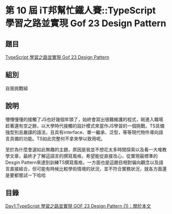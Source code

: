 第 10 屆 iT邦幫忙鐵人賽::TypeScript 學習之路並實現 Gof 23 Design Pattern
===
## 題目
[TypeScript 學習之路並實現 Gof 23 Design Pattern](https://ithelp.ithome.com.tw/users/20109783/ironman/1659)

## 組別
自我挑戰組

## 說明
懵懵懂懂的接觸了JS也好幾個年頭了，始終會寫出很難維護的程式，剛進入職場趁著還有空之餘，以大學時代接觸的設計模式來當作JS學習的一個挑戰，TS具備強型別且嚴謹的語法，且具有interface、單一繼承、泛型，等等現代物件導向語言具備的功能。TS如此完整何不拿來學以致用呢。

至於為什麼會選如此無趣的主題，原因是我並不想花太多時間探索以及看一大堆教學文章，最終才了解這語言的撰寫風格，希望能從直接攻心，從實現最標準的Desgin Pattern來達到訓練TS撰寫風格，一方面也是這題目相對偏向觀念以及語言直接結合，但可能有時候比較學術情境的狀況，並不符合實務狀況，就各方面還是要都嘗試一下哈哈

## 目錄
[Day1:TypeScript 學習之路並實現 GOF 23 Design Pattern (1)：關於本文](./Day01/)
